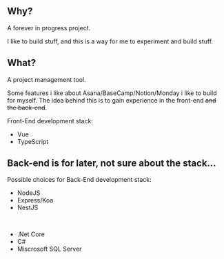 ## Why?

A forever in progress project.

I like to build stuff, and this is a way for me to experiment and build stuff.

## What?

A project management tool. 

Some features i like about Asana/BaseCamp/Notion/Monday i like to build for myself. The idea behind this is to gain experience in the front-end ~~and the back-end~~.

Front-End development stack:

- Vue
- TypeScript

## Back-end is for later, not sure about the stack...
Possible choices for Back-End development stack:

- NodeJS
- Express/Koa
- NestJS

&nbsp;

- .Net Core
- C#
- Miscrosoft SQL Server

